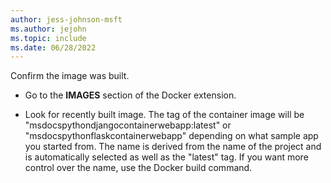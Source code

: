 ```yaml
---
author: jess-johnson-msft
ms.author: jejohn
ms.topic: include
ms.date: 06/28/2022
---
```


Confirm the image was built.

* Go to the **IMAGES** section of the Docker extension.

* Look for recently built image.  The tag of the container image will be "msdocspythondjangocontainerwebapp:latest" or "msdocspythonflaskcontainerwebapp" depending on what sample app you started from. The name is derived from the name of the project and is automatically selected as well as the "latest" tag. If you want more control over the name, use the Docker build command.
